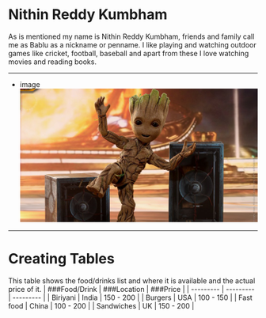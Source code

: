 # Nithin Reddy Kumbham
 As is mentioned my name is Nithin Reddy Kumbham, friends and family call me as Bablu as a nickname or penname. I like playing and watching outdoor games like cricket, football, baseball and apart from these I love watching movies and reading books.
 *****
 * image 
   ![Baby Groot](https://github.com/nithinreddykumbham888/Assignment2-Kumbham/blob/master/Groot.jpg)
*******
# Creating Tables
 This table shows the food/drinks list and where it is available and the actual price of it.
|   ###Food/Drink  |   ###Location  |   ###Price  |
| ---------        |  ---------     |  ---------  |
|   Biriyani       |   India        |   150 - 200 |
|   Burgers        |   USA          |   100 - 150 |
|   Fast food      |   China        |   100 - 200 |
|   Sandwiches     |   UK           |   150 - 200 |  
 